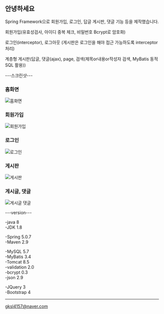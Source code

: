 ## 안녕하세요
Spring Framework으로 회원가입, 로그인, 답글 게시판, 댓글 기능 등을 제작했습니다.

회원가입(유효성검사, 아이디 중복 체크, 비밀번호 Bcrypt로 암호화)

로그인(interceptor), 로그아웃 (게시판은 로그인을 해야 접근 가능하도록 interceptor 처리)

계층형 게시판(답글, 댓글(ajax), page, 검색(제목or내용or작성자 검색, MyBatis 동적 SQL 활용))

---스크린샷---

### 홈화면
![홈화면](https://user-images.githubusercontent.com/46616930/80090616-c08ac880-859a-11ea-9e7e-7c750c09f640.png)
### 회원가입
![회원가입](https://user-images.githubusercontent.com/46616930/80094819-e23b7e00-85a1-11ea-8393-19537d9f0c0b.png)
### 로그인
![로그인](https://user-images.githubusercontent.com/46616930/80091184-a43b5b80-859b-11ea-9248-9fa2a9d7d64e.png)
### 게시판
![게시판](https://user-images.githubusercontent.com/46616930/80091189-a6051f00-859b-11ea-9b67-20da2882f78a.png)
### 게시글, 댓글
![게시글 댓글](https://user-images.githubusercontent.com/46616930/80091205-abfb0000-859b-11ea-9ab9-bdcf0715bdc7.png)

---version---

-java 8  
-JDK 1.8

-Spring 5.0.7  
-Maven 2.9

-MySQL 5.7  
-MyBatis 3.4  
-Tomcat 8.5  
-validation 2.0  
-bcrypt 0.3  
-json 2.9  

-JQuery 3  
-Bootstrap 4

--- ---

gksl4157@naver.com
